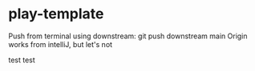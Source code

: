 # play-template
Push from terminal using downstream: git push downstream main
Origin works from intelliJ, but let's not



test test
